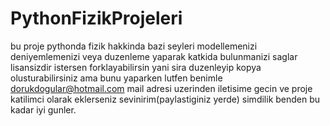 # PythonFizikProjeleri
bu proje pythonda fizik hakkinda bazi seyleri modellemenizi deniyemlemenizi veya duzenleme yaparak katkida bulunmanizi saglar lisansizdir istersen forklayabilirsin yani sira duzenleyip kopya olusturabilirsiniz ama bunu yaparken lutfen benimle dorukdogular@hotmail.com mail adresi uzerinden iletisime gecin ve proje katilimci olarak eklerseniz sevinirim(paylastiginiz yerde) simdilik benden bu kadar iyi gunler.
